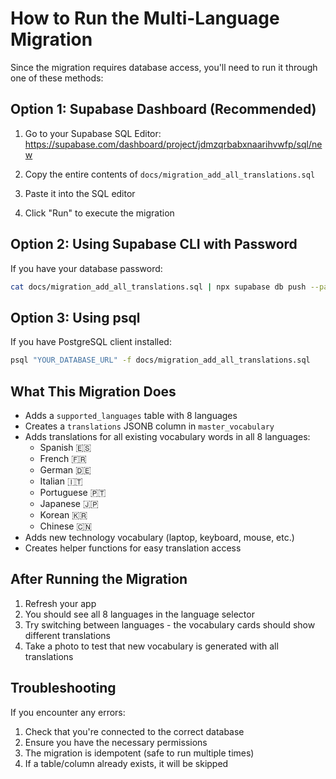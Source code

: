 # How to Run the Multi-Language Migration

Since the migration requires database access, you'll need to run it through one of these methods:

## Option 1: Supabase Dashboard (Recommended)

1. Go to your Supabase SQL Editor:
   https://supabase.com/dashboard/project/jdmzqrbabxnaarihvwfp/sql/new

2. Copy the entire contents of `docs/migration_add_all_translations.sql`

3. Paste it into the SQL editor

4. Click "Run" to execute the migration

## Option 2: Using Supabase CLI with Password

If you have your database password:

```bash
cat docs/migration_add_all_translations.sql | npx supabase db push --password YOUR_PASSWORD
```

## Option 3: Using psql

If you have PostgreSQL client installed:

```bash
psql "YOUR_DATABASE_URL" -f docs/migration_add_all_translations.sql
```

## What This Migration Does

- Adds a `supported_languages` table with 8 languages
- Creates a `translations` JSONB column in `master_vocabulary`
- Adds translations for all existing vocabulary words in all 8 languages:
  - Spanish 🇪🇸
  - French 🇫🇷
  - German 🇩🇪
  - Italian 🇮🇹
  - Portuguese 🇵🇹
  - Japanese 🇯🇵
  - Korean 🇰🇷
  - Chinese 🇨🇳
- Adds new technology vocabulary (laptop, keyboard, mouse, etc.)
- Creates helper functions for easy translation access

## After Running the Migration

1. Refresh your app
2. You should see all 8 languages in the language selector
3. Try switching between languages - the vocabulary cards should show different translations
4. Take a photo to test that new vocabulary is generated with all translations

## Troubleshooting

If you encounter any errors:

1. Check that you're connected to the correct database
2. Ensure you have the necessary permissions
3. The migration is idempotent (safe to run multiple times)
4. If a table/column already exists, it will be skipped